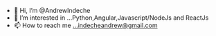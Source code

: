 - 👋 Hi, I’m @AndrewIndeche
- 👀 I’m interested in ...Python,Angular,Javascript/NodeJs and ReactJs
- 📫 How to reach me ...indecheandrew@gmail.com

<!---
andrewindechemain/andrewindechemain is a ✨ special ✨ repository because its `README.md` (this file) appears on your GitHub profile.
You can click the Preview link to take a look at your changes.
--->
